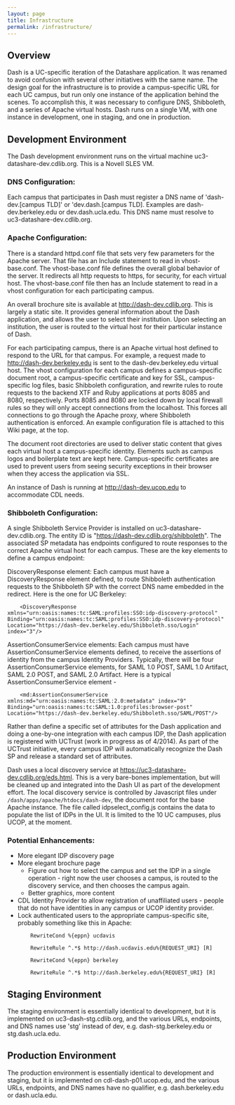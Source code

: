 ```yaml
---
layout: page
title: Infrastructure
permalink: /infrastructure/
---
```


## Overview

Dash is a UC-specific iteration of the Datashare application. It was renamed to avoid confusion with several other initiatives with the same name. The design goal for the infrastructure is to provide a campus-specific URL for each UC campus, but run only one instance of the application behind the scenes. To accomplish this, it was necessary to configure DNS, Shibboleth, and a series of Apache virtual hosts. Dash runs on a single VM, with one instance in development, one in staging, and one in production.

## Development Environment

The Dash development environment runs on the virtual machine uc3-datashare-dev.cdlib.org. This is a Novell SLES VM.

### DNS Configuration:

Each campus that participates in Dash must register a DNS name of 'dash-dev.[campus TLD]' or 'dev.dash.[campus TLD]. Examples are dash-dev.berkeley.edu or dev.dash.ucla.edu. This DNS name must resolve to uc3-datashare-dev.cdlib.org.

### Apache Configuration:

There is a standard httpd.conf file that sets very few parameters for the Apache server. That file has an Include statement to read in vhost-base.conf. The vhost-base.conf file defines the overall global behavior of the server. It redirects all http requests to https, for security, for each virtual host. The vhost-base.conf file then has an Include statement to read in a vhost configuration for each participating campus.

An overall brochure site is available at http://dash-dev.cdlib.org. This is largely a static site. It provides general information about the Dash application, and allows the user to select their institution. Upon selecting an institution, the user is routed to the virtual host for their particular instance of Dash.

For each participating campus, there is an Apache virtual host defined to respond to the URL for that campus. For example, a request made to http://dash-dev.berkeley.edu is sent to the dash-dev.berkeley.edu virtual host. The vhost configuration for each campus defines a campus-specific document root, a campus-specific certificate and key for SSL, campus-specific log files, basic Shibboleth configuration, and rewrite rules to route requests to the backend XTF and Ruby applications at ports 8085 and 8080, respectively. Ports 8085 and 8080 are locked down by local firewall rules so they will only accept connections from the localhost. This forces all connections to go through the Apache proxy, where Shibboleth authentication is enforced. An example configuration file is attached to this Wiki page, at the top.

The document root directories are used to deliver static content that gives each virtual host a campus-specific identity. Elements such as campus logos and boilerplate text are kept here. Campus-specific certificates are used to prevent users from seeing security exceptions in their browser when they access the application via SSL.

An instance of Dash is running at http://dash-dev.ucop.edu to accommodate CDL needs.

### Shibboleth Configuration:

A single Shibboleth Service Provider is installed on uc3-datashare-dev.cdlib.org. The entity ID is "https://dash-dev.cdlib.org/shibboleth". The associated SP metadata has endpoints configured to route responses to the correct Apache virtual host for each campus. These are the key elements to define a campus endpoint:

DiscoveryResponse element: Each campus must have a DiscoveryResponse element defined, to route Shibboleth authentication requests to the Shibboleth SP with the correct DNS name embedded in the redirect. Here is the one for UC Berkeley:

```` 
    <DiscoveryResponse xmlns="urn:oasis:names:tc:SAML:profiles:SSO:idp-discovery-protocol" Binding="urn:oasis:names:tc:SAML:profiles:SSO:idp-discovery-protocol" Location="https://dash-dev.berkeley.edu/Shibboleth.sso/Login" index="3"/>
````

AssertionConsumerService elements: Each campus must have AssertionConsumerService elements defined, to receive the assertions of identity from the campus Identity Providers. Typically, there will be four AssertionConsumerService elements, for SAML 1.0 POST, SAML 1.0 Artifact, SAML 2.0 POST, and SAML 2.0 Artifact. Here is a typical AssertionConsumerService element -

````
    <md:AssertionConsumerService xmlns:md="urn:oasis:names:tc:SAML:2.0:metadata" index="9" Binding="urn:oasis:names:tc:SAML:1.0:profiles:browser-post" Location="https://dash-dev.berkeley.edu/Shibboleth.sso/SAML/POST"/>
````

Rather than define a specific set of attributes for the Dash application and doing a one-by-one integration with each campus IDP, the Dash application is registered with UCTrust ﻿(work in progress as of 4/2014). As part of the UCTrust initiative, every campus IDP will automatically recognize the Dash SP and release a standard set of attributes.

Dash uses a local discovery service at https://uc3-datashare-dev.cdlib.org/eds.html. This is a very bare-bones implementation, but will be cleaned up and integrated into the Dash UI as part of the development effort. The local discovery service is controlled by Javascript files under ````/dash/apps/apache/htdocs/dash-dev````, the document root for the base Apache instance. The file called idpselect_config.js contains the data to populate the list of IDPs in the UI. It is limited to the 10 UC campuses, plus UCOP, at the moment.

### Potential Enhancements:

* More elegant IDP discovery page
* More elegant brochure page
  * Figure out how to select the campus and set the IDP in a single operation - right now the user chooses a campus, is routed to the discovery service, and then chooses the campus again.
  * Better graphics, more content
* CDL Identity Provider to allow registration of unaffiliated users - people that do not have identities in any campus or UCOP identity provider.
* Lock authenticated users to the appropriate campus-specific site, probably something like this in Apache:
    ````
        RewriteCond %{eppn} ucdavis

        RewriteRule ^.*$ http://dash.ucdavis.edu%{REQUEST_URI} [R]

        RewriteCond %{eppn} berkeley

        RewriteRule ^.*$ http://dash.berkeley.edu%{REQUEST_URI} [R]
    ````

## Staging Environment

The staging environment is essentially identical to development, but it is implemented on uc3-dash-stg.cdlib.org, and the various URLs, endpoints, and DNS names use 'stg' instead of dev, e.g. dash-stg.berkeley.edu or stg.dash.ucla.edu.

## Production Environment
The production environment is essentially identical to development and staging, but it is implemented on cdl-dash-p01.ucop.edu, and the various URLs, endpoints, and DNS names have no qualifier, e.g. dash.berkeley.edu or dash.ucla.edu.